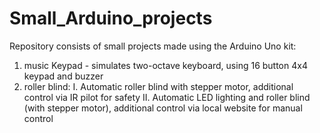 # Small_Arduino_projects
Repository consists of small projects made using the Arduino Uno kit:

1. music Keypad - simulates two-octave keyboard, using 16 button 4x4 keypad and buzzer
2. roller blind:
    I. Automatic roller blind with stepper motor, additional control via IR pilot for safety
    II.  Automatic LED lighting and roller blind (with stepper motor), additional control via local website for manual control